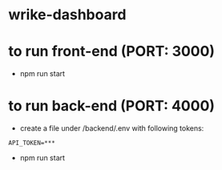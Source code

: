 # wrike-dashboard

# to run front-end (PORT: 3000)
- npm run start

# to run back-end (PORT: 4000)
- create a file under /backend/.env with following tokens:
```
API_TOKEN=***
```
- npm run start
